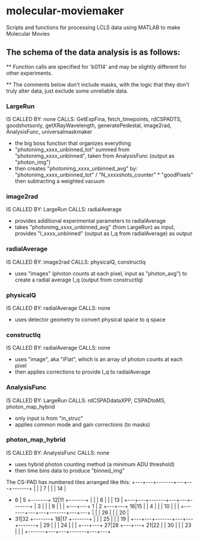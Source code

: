 # molecular-moviemaker
Scripts and functions for processing LCLS data using MATLAB to make Molecular Movies

## The schema of the data analysis is as follows:

** Function calls are specified for 'b0114' and may be slightly different for other experiments.

** The comments below don't include masks, with the logic that they don't truly alter data, just exclude some unreliable data.


### LargeRun
IS CALLED BY: none
CALLS: GetExpFina, fetch_timepoints, rdCSPADTS, goodshotsonly, getXRayWavelength, generatePedestal, image2rad, AnalysisFunc, universalmaskmaker
+ the big boss function that organizes everything
+ "photonimg_xxxx_unbinned_tot" summed from "photonimg_xxxx_unbinned", taken from AnalysisFunc (output as "photon_img")
+ then creates "photonimg_xxxx_unbinned_avg" by: "photonimg_xxxx_unbinned_tot" / "N_xxxxshots_counter" * "goodPixels" then subtracting a weighted vacuum

### image2rad
IS CALLED BY: LargeRun
CALLS: radialAverage
+ provides additional experimental parameters to radialAverage
+ takes "photonimg_xxxx_unbinned_avg" (from LargeRun) as input, provides "I_xxxx_unbinned" (output as I_q from radialAverage) as output

### radialAverage
IS CALLED BY: image2rad
CALLS: physicalQ, constructIq
+ uses "images" (photon counts at each pixel, input as "photon_avg") to create a radial average I_q (output from constructIq)

### physicalQ
IS CALLED BY: radialAverage
CALLS: none
+ uses detector geometry to convert physical space to q space 

### constructIq 
IS CALLED BY: radialAverage
CALLS: none
+ uses "image", aka "iFlat", which is an array of photon counts at each pixel
+ then applies corrections to provide I_q to radialAverage

### AnalysisFunc
IS CALLED BY: LargeRun
CALLS: rdCSPADdataXPP, CSPADtoMS, photon_map_hybrid
+ only input is from "in_struc"
+ applies common mode and gain corrections (to masks)

### photon_map_hybrid
IS CALLED BY: AnalysisFunc
CALLS: none
+ uses hybrid photon counting method (a minimum ADU threshold)
+ then time bins data to produce "binned_img"

The CS-PAD has numbered tiles arranged like this:
+---+---+-------+---+---+-------+
|   |   |   7   |   |   |   14  |
+ 6 | 5 +-------+ 12|11 +-------+
|   |   |   8   |   |   |   13  |
+---+---+-------+---+---+-------+
|   3   |   |   |   9   |   |   |
+---+---+ 1 | 2 +---+---+ 16|15 |
|   4   |   |   |   10  |   |   |
+-------+---+---+-------+---+---+
|   |   |   26  |   |   |   20  |
+ 31|32 +-------+ 18|17 +-------+
|   |   |   25  |   |   |   19  |
+---+---+-------+---+---+-------+
|   29  |   |   |   24  |   |   |
+---+---+ 27|28 +---+---+ 21|22 |
|   30  |   |   |   23  |   |   |
+-------+---+---+-------+---+---+
